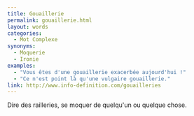 ```yaml
---
title: Gouaillerie
permalink: gouaillerie.html
layout: words
categories:
  - Mot Complexe
synonyms:
  - Moquerie
  - Ironie
examples:
  - "Vous êtes d'une gouaillerie exacerbée aujourd'hui !"
  - "Ce n'est point là qu'une vulgaire gouaillerie."
link: http://www.info-definition.com/gouailleries
---
```


Dire des railleries, se moquer de quelqu'un ou quelque chose.
